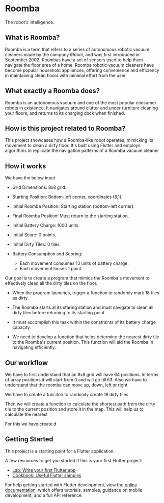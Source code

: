 # Roomba

The robot's intelligence.

## What is Roomba?

Roomba is a term that refers to a series of autonomous robotic vacuum cleaners made by the company iRobot, and was first introduced in September 2002. Roombas have a set of sensors used to help them navigate the floor area of a home. Roomba robotic vacuum cleaners have become popular household appliances, offering convenience and efficiency in maintaining clean floors with minimal effort from the user.

## What exactly a Roomba does?

Roomba is an autonomous vacuum and one of the most popular consumer robots in existence. It navigates around clutter and under furniture cleaning your floors, and returns to its charging dock when finished.

## How is this project related to Roomba?

This project showcases how a Roomba-like robot operates, mimicking its movement to clean a dirty floor. It's built using Flutter and employs algorithms to replicate the navigation patterns of a Roomba vacuum cleaner


## How it works

We have the below input

* Grid Dimensions: 8x8 grid.

* Starting Position: Bottom-left corner, coordinates (8,1).

* Initial Roomba Position: Starting station (bottom-left corner).

* Final Roomba Position: Must return to the starting station.

* Initial Battery Charge: 1000 units.

* Initial Score: 0 points.

* Initial Dirty Tiles: 0 tiles.

* Battery Consumption and Scoring:

    * Each movement consumes 10 units of battery charge.
    *  Each movement looses 1 point.

Our goal is to create a program that mimics the Roomba's movement to effectively clean all the dirty tiles on the floor.

* When the program launches, trigger a function to randomly mark 18 tiles as dirty.

* The Roomba starts at its staring station and must navigate to clean all dirty tiles before returning to its starting point.

* It must accomplish this task within the constraints of its battery charge capacity.

* We need to develop a function that helps determine the nearest dirty tile to the Roomba's current position. This function will aid the Roomba in navigating efficiently.

## Our workflow

We have to first understand that an 8x8 grid will have 64 positions. In terms of array positions it will start from 0 and will go till 63. Also we have to understand that the roomba can move up, down, left or right. 

We have to create a funciton to randomly create 18 dirty tiles. 

Then we will create a function to calculate the shortest path from the dirty tile to the current position and store it in the map. This will help us to calculate the nearest 

For this we have create d









## Getting Started

This project is a starting point for a Flutter application.

A few resources to get you started if this is your first Flutter project:

- [Lab: Write your first Flutter app](https://docs.flutter.dev/get-started/codelab)
- [Cookbook: Useful Flutter samples](https://docs.flutter.dev/cookbook)

For help getting started with Flutter development, view the
[online documentation](https://docs.flutter.dev/), which offers tutorials,
samples, guidance on mobile development, and a full API reference.
